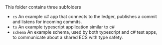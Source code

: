 This folder contains three subfolders

* `cs` An example c# app that connects to the ledger, publishes a commit and listens for incoming commits.
* `ts` An example typescript application similar to c#
* `schema` An example schema, used by both typescript and c# test apps, to communicate about a shared ECS with type safety. 